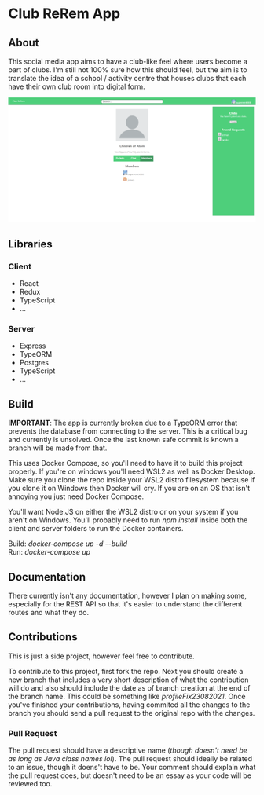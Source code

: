 # Club ReRem App

## About
This social media app aims to have a club-like feel where users become a part of clubs. I'm still not 100% sure how this
should feel, but the aim is to translate the idea of a school / activity centre that houses clubs that each have their
own club room into digital form.

![Club Screenshot](./screenshots/club.PNG)

## Libraries
### Client
- React
- Redux
- TypeScript
- ...
### Server
- Express
- TypeORM
- Postgres
- TypeScript
- ...

## Build
**IMPORTANT**: The app is currently broken due to a TypeORM error that prevents the database from connecting to the server. This is a
critical bug and currently is unsolved. Once the last known safe commit is known a branch will be made from that.

This uses Docker Compose, so you'll need to have it to build this project properly. If you're on windows you'll need WSL2 as well as Docker Desktop. 
Make sure you clone the repo inside your WSL2 distro filesystem because if you clone it on Windows then Docker will cry. If you are on an OS that isn't 
annoying you just need Docker Compose.

You'll want Node.JS on either the WSL2 distro or on your system if you aren't on Windows. You'll probably need to run *npm install* inside both the client and
server folders to run the Docker containers.

Build: *docker-compose up -d --build* <br />
Run: *docker-compose up*

## Documentation
There currently isn't any documentation, however I plan on making some, especially for the REST API so that it's easier to understand the different routes and what they do.

## Contributions
This is just a side project, however feel free to contribute.

To contribute to this project, first fork the repo. Next you should create a new branch that includes a very short description of what the contribution will do and also should include the date as of branch creation at the end of the branch name. This could be something like *profileFix23082021*. Once you've finished your contributions, having commited all the changes to the branch you should send a pull request to the original repo with the changes.

### Pull Request
The pull request should have a descriptive name (*though doesn't need be as long as Java class names lol*). The pull request should ideally be related to an issue, though it doens't have to be. Your comment should explain what the pull request does, but doesn't need to be an essay as your code will be reviewed too.